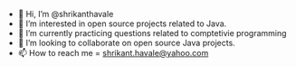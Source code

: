 - 👋 Hi, I’m @shrikanthavale
- 👀 I’m interested in open source projects related to Java.
- 🌱 I’m currently practicing questions related to comptetivie programming
- 💞️ I’m looking to collaborate on open source Java projects.
- 📫 How to reach me = shrikant.havale@yahoo.com

<!---
shrikanthavale/shrikanthavale is a ✨ special ✨ repository because its `README.md` (this file) appears on your GitHub profile.
You can click the Preview link to take a look at your changes.
--->
